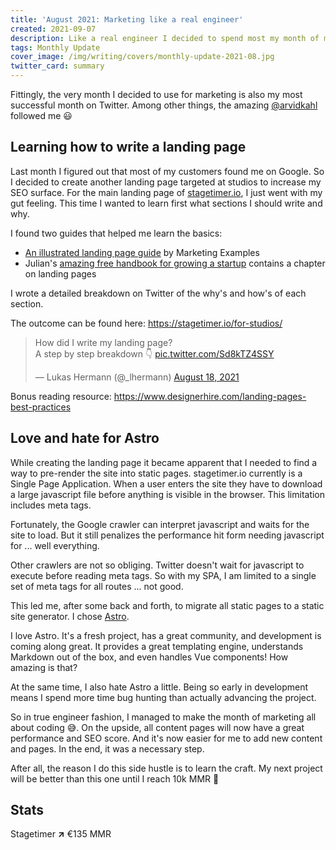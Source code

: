 ```yaml
---
title: 'August 2021: Marketing like a real engineer'
created: 2021-09-07
description: Like a real engineer I decided to spend most my month of marketing with refactoring the page. The static site generator Astro makes it easier to optimize pages for SEO.
tags: Monthly Update
cover_image: /img/writing/covers/monthly-update-2021-08.jpg
twitter_card: summary
---
```


Fittingly, the very month I decided to use for marketing is also my most successful month on Twitter. Among other things, the amazing [@arvidkahl](https://twitter.com/arvidkahl) followed me 😃

## Learning how to write a landing page

Last month I figured out that most of my customers found me on Google. So I decided to create another landing page targeted at studios to increase my SEO surface. For the main landing page of [stagetimer.io](https://stagetimer.io), I just went with my gut feeling. This time I wanted to learn first what sections I should write and why.

I found two guides that helped me learn the basics:
- [An illustrated landing page guide](https://marketingexamples.com/conversion/landing-page-guide) by Marketing Examples
- Julian's [amazing free handbook for growing a startup](https://www.julian.com/guide/growth/landing-pages) contains a chapter on landing pages

I wrote a detailed breakdown on Twitter of the why's and how's of each section.

The outcome can be found here: https://stagetimer.io/for-studios/

<blockquote class="twitter-tweet" data-theme="light" data-chrome="noheader"><p lang="en" dir="ltr">How did I write my landing page?<br>A step by step breakdown 👇 <a href="https://t.co/Sd8kTZ4SSY">pic.twitter.com/Sd8kTZ4SSY</a></p>&mdash; Lukas Hermann (@_lhermann) <a href="https://twitter.com/_lhermann/status/1428025421199720455?ref_src=twsrc%5Etfw">August 18, 2021</a></blockquote>

Bonus reading resource: https://www.designerhire.com/landing-pages-best-practices

## Love and hate for Astro

While creating the landing page it became apparent that I needed to find a way to pre-render the site into static pages. stagetimer.io currently is a Single Page Application. When a user enters the site they have to download a large javascript file before anything is visible in the browser. This limitation includes meta tags.

Fortunately, the Google crawler can interpret javascript and waits for the site to load. But it still penalizes the performance hit form needing javascript for ... well everything.

Other crawlers are not so obliging. Twitter doesn't wait for javascript to execute before reading meta tags. So with my SPA, I am limited to a single set of meta tags for all routes ... not good.

This led me, after some back and forth, to migrate all static pages to a static site generator. I chose [Astro](https://astro.build/).

I love Astro. It's a fresh project, has a great community, and development is coming along great. It provides a great templating engine, understands Markdown out of the box, and even handles Vue components! How amazing is that?

At the same time, I also hate Astro a little. Being so early in development means I spend more time bug hunting than actually advancing the project.

So in true engineer fashion, I managed to make the month of marketing all about coding 😅. On the upside, all content pages will now have a great performance and SEO score. And it's now easier for me to add new content and pages. In the end, it was a necessary step.

After all, the reason I do this side hustle is to learn the craft. My next project will be better than this one until I reach 10k MMR 🥳

## Stats

Stagetimer <strong class="text-green-600">↗</strong> €135 MMR

